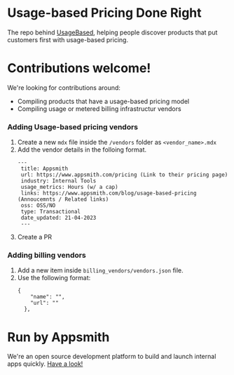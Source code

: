 # Usage-based Pricing Done Right

The repo behind [UsageBased](https://usagebased.org/), helping people discover products that put customers first with usage-based pricing.

# Contributions welcome! 
We're looking for contributions around:
- Compiling products that have a usage-based pricing model
- Compiling usage or metered billing infrastructur vendors 

### Adding Usage-based pricing vendors

1. Create a new `mdx` file inside the `/vendors` folder as `<vendor_name>.mdx`
2. Add the vendor details in the folloing format.
   ```
   ---
    title: Appsmith
    url: https://www.appsmith.com/pricing (Link to their pricing page)
    industry: Internal Tools
    usage_metrics: Hours (w/ a cap)
    links: https://www.appsmith.com/blog/usage-based-pricing (Annoucemnts / Related links)
    oss: OSS/NO
    type: Transactional
    date_updated: 21-04-2023
    ---
   ```
3. Create a PR


### Adding billing vendors

1. Add a new item inside `billing_vendors/vendors.json` file.
2. Use the following format:
    ```
    {
        "name": "",
        "url": ""
      },
    ```
# Run by Appsmith

We're an open source development platform to build and launch internal apps quickly. [Have a look!](https://appsmith.com/)
